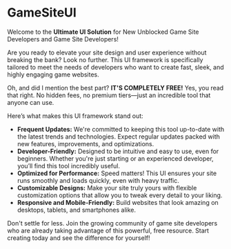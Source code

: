 # GameSiteUI 
<p>Welcome to the <strong>Ultimate UI Solution</strong> for New Unblocked Game Site Developers and Game Site Developers!</p>  
<p>Are you ready to elevate your site design and user experience without breaking the bank? Look no further. This UI framework is specifically tailored to meet the needs of developers who want to create fast, sleek, and highly engaging game websites.</p>  
<p>Oh, and did I mention the best part? <strong>IT'S COMPLETELY FREE!</strong> Yes, you read that right. No hidden fees, no premium tiers—just an incredible tool that anyone can use.</p>  
<p>Here’s what makes this UI framework stand out:</p>  
<ul>  
  <li><strong>Frequent Updates:</strong> We're committed to keeping this tool up-to-date with the latest trends and technologies. Expect regular updates packed with new features, improvements, and optimizations.</li>  
  <li><strong>Developer-Friendly:</strong> Designed to be intuitive and easy to use, even for beginners. Whether you're just starting or an experienced developer, you’ll find this tool incredibly useful.</li>  
  <li><strong>Optimized for Performance:</strong> Speed matters! This UI ensures your site runs smoothly and loads quickly, even with heavy traffic.</li>  
  <li><strong>Customizable Designs:</strong> Make your site truly yours with flexible customization options that allow you to tweak every detail to your liking.</li>  
  <li><strong>Responsive and Mobile-Friendly:</strong> Build websites that look amazing on desktops, tablets, and smartphones alike.</li>  
</ul>  
<p>Don't settle for less. Join the growing community of game site developers who are already taking advantage of this powerful, free resource. Start creating today and see the difference for yourself!</p>
